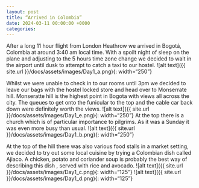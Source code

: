 ```yaml
---
layout: post
title: “Arrived in Colombia”
date: 2024-03-11 00:00:00 +0000
categories:
---
```


After a long 11 hour flight from London Heathrow we arrived in Bogotá, Colombia at around 3:40 am local time. With a spoilt night of sleep on the plane and adjusting to the 5 hours time zone change we decided to wait in the airport until dusk to attempt to catch a taxi to our hostel. 
![alt text]({{ site.url }}/docs/assets/images/Day1_a.png){: width=“250”}

Whilst we were unable to check in to our rooms until 3pm we decided to leave our bags with the hostel locked store and head over to Monserrate hill.  Monseratte hill is the highest point in Bogota with views all across the city. The queues to get onto the funicular to the top and the cable car back down were definitely worth the views. 
![alt text]({{ site.url }}/docs/assets/images/Day1_e.png){: width=“250”}
At the top there is a church which is of particular importance to pilgrims. As it was a Sunday it was even more busy than usual.
![alt text]({{ site.url }}/docs/assets/images/Day1_b.png){: width=“250”}

At the top of the hill there was also various food stalls in a market setting, we decided to try out some local cuisine by trying a Colombian dish called Ajiaco. A chicken, potato and coriander soup is probably the best way of describing this dish , served with rice and avocado. 
![alt text]({{ site.url }}/docs/assets/images/Day1_c.png){: width=“125”}
![alt text]({{ site.url }}/docs/assets/images/Day1_d.png){: width=“125”}